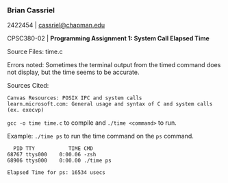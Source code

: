 ### Brian Cassriel
2422454 | cassriel@chapman.edu

CPSC380-02 | **Programming Assignment 1: System Call Elapsed Time**

Source Files: time.c

Errors noted:
Sometimes the terminal output from the timed command does not display, but the time seems to be accurate.

Sources Cited:
```
Canvas Resources: POSIX IPC and system calls
learn.microsoft.com: General usage and syntax of C and system calls (ex. execvp)
```

`gcc -o time time.c` to compile and `./time <command>` to run.

Example: `./time ps` to run the time command on the `ps` command.
```
  PID TTY           TIME CMD
68767 ttys000    0:00.06 -zsh
68906 ttys000    0:00.00 ./time ps

Elapsed Time for ps: 16534 usecs
```
